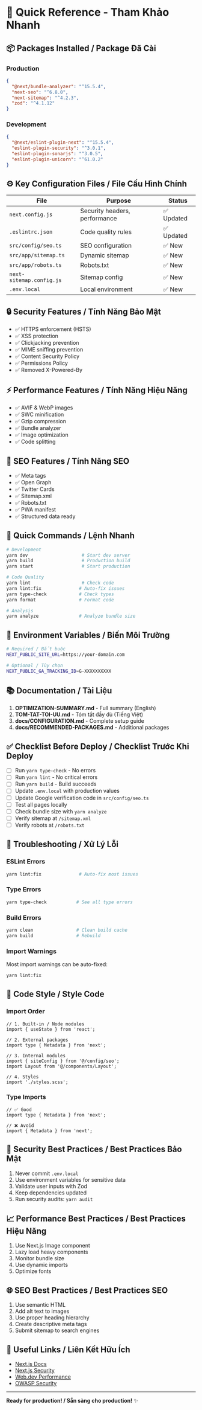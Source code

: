 # 🚀 Quick Reference - Tham Khảo Nhanh

## 📦 Packages Installed / Package Đã Cài

### Production
```json
{
  "@next/bundle-analyzer": "^15.5.4",
  "next-seo": "^6.8.0",
  "next-sitemap": "^4.2.3",
  "zod": "^4.1.12"
}
```

### Development
```json
{
  "@next/eslint-plugin-next": "^15.5.4",
  "eslint-plugin-security": "^3.0.1",
  "eslint-plugin-sonarjs": "^3.0.5",
  "eslint-plugin-unicorn": "^61.0.2"
}
```

## ⚙️ Key Configuration Files / File Cấu Hình Chính

| File | Purpose | Status |
|------|---------|--------|
| `next.config.js` | Security headers, performance | ✅ Updated |
| `.eslintrc.json` | Code quality rules | ✅ Updated |
| `src/config/seo.ts` | SEO configuration | ✅ New |
| `src/app/sitemap.ts` | Dynamic sitemap | ✅ New |
| `src/app/robots.ts` | Robots.txt | ✅ New |
| `next-sitemap.config.js` | Sitemap config | ✅ New |
| `.env.local` | Local environment | ✅ New |

## 🔒 Security Features / Tính Năng Bảo Mật

- ✅ HTTPS enforcement (HSTS)
- ✅ XSS protection
- ✅ Clickjacking prevention
- ✅ MIME sniffing prevention
- ✅ Content Security Policy
- ✅ Permissions Policy
- ✅ Removed X-Powered-By

## ⚡ Performance Features / Tính Năng Hiệu Năng

- ✅ AVIF & WebP images
- ✅ SWC minification
- ✅ Gzip compression
- ✅ Bundle analyzer
- ✅ Image optimization
- ✅ Code splitting

## 🎯 SEO Features / Tính Năng SEO

- ✅ Meta tags
- ✅ Open Graph
- ✅ Twitter Cards
- ✅ Sitemap.xml
- ✅ Robots.txt
- ✅ PWA manifest
- ✅ Structured data ready

## 📝 Quick Commands / Lệnh Nhanh

```bash
# Development
yarn dev                    # Start dev server
yarn build                  # Production build
yarn start                  # Start production

# Code Quality
yarn lint                   # Check code
yarn lint:fix              # Auto-fix issues
yarn type-check            # Check types
yarn format                # Format code

# Analysis
yarn analyze               # Analyze bundle size
```

## 🔧 Environment Variables / Biến Môi Trường

```bash
# Required / Bắt buộc
NEXT_PUBLIC_SITE_URL=https://your-domain.com

# Optional / Tùy chọn
NEXT_PUBLIC_GA_TRACKING_ID=G-XXXXXXXXXX
```

## 📚 Documentation / Tài Liệu

1. **OPTIMIZATION-SUMMARY.md** - Full summary (English)
2. **TOM-TAT-TOI-UU.md** - Tóm tắt đầy đủ (Tiếng Việt)
3. **docs/CONFIGURATION.md** - Complete setup guide
4. **docs/RECOMMENDED-PACKAGES.md** - Additional packages

## ✅ Checklist Before Deploy / Checklist Trước Khi Deploy

- [ ] Run `yarn type-check` - No errors
- [ ] Run `yarn lint` - No critical errors
- [ ] Run `yarn build` - Build succeeds
- [ ] Update `.env.local` with production values
- [ ] Update Google verification code in `src/config/seo.ts`
- [ ] Test all pages locally
- [ ] Check bundle size with `yarn analyze`
- [ ] Verify sitemap at `/sitemap.xml`
- [ ] Verify robots at `/robots.txt`

## 🐛 Troubleshooting / Xử Lý Lỗi

### ESLint Errors
```bash
yarn lint:fix              # Auto-fix most issues
```

### Type Errors
```bash
yarn type-check           # See all type errors
```

### Build Errors
```bash
yarn clean                # Clean build cache
yarn build                # Rebuild
```

### Import Warnings
Most import warnings can be auto-fixed:
```bash
yarn lint:fix
```

## 🎨 Code Style / Style Code

### Import Order
```tsx
// 1. Built-in / Node modules
import { useState } from 'react';

// 2. External packages
import type { Metadata } from 'next';

// 3. Internal modules
import { siteConfig } from '@/config/seo';
import Layout from '@/components/Layout';

// 4. Styles
import './styles.scss';
```

### Type Imports
```tsx
// ✅ Good
import type { Metadata } from 'next';

// ❌ Avoid
import { Metadata } from 'next';
```

## 🔐 Security Best Practices / Best Practices Bảo Mật

1. Never commit `.env.local`
2. Use environment variables for sensitive data
3. Validate user inputs with Zod
4. Keep dependencies updated
5. Run security audits: `yarn audit`

## 📈 Performance Best Practices / Best Practices Hiệu Năng

1. Use Next.js Image component
2. Lazy load heavy components
3. Monitor bundle size
4. Use dynamic imports
5. Optimize fonts

## 🌐 SEO Best Practices / Best Practices SEO

1. Use semantic HTML
2. Add alt text to images
3. Use proper heading hierarchy
4. Create descriptive meta tags
5. Submit sitemap to search engines

## 🔗 Useful Links / Liên Kết Hữu Ích

- [Next.js Docs](https://nextjs.org/docs)
- [Next.js Security](https://nextjs.org/docs/advanced-features/security-headers)
- [Web.dev Performance](https://web.dev/performance/)
- [OWASP Security](https://owasp.org/www-project-top-ten/)

---

**Ready for production! / Sẵn sàng cho production!** ✨
